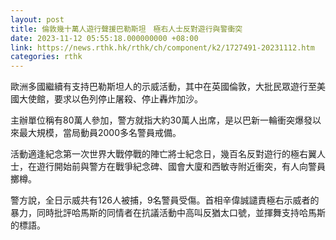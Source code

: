 ```yaml
---
layout: post
title: 倫敦幾十萬人遊行聲援巴勒斯坦　極右人士反對遊行與警衝突
date: 2023-11-12 05:55:18.000000000 +08:00
link: https://news.rthk.hk/rthk/ch/component/k2/1727491-20231112.htm
categories: rthk
---
```


歐洲多國繼續有支持巴勒斯坦人的示威活動，其中在英國倫敦，大批民眾遊行至美國大使館，要求以色列停止屠殺、停止轟炸加沙。

主辦單位稱有80萬人參加，警方就指大約30萬人出席，是以巴新一輪衝突爆發以來最大規模，當局動員2000多名警員戒備。

活動適逢紀念第一次世界大戰停戰的陣亡將士紀念日，幾百名反對遊行的極右翼人士，在遊行開始前與警方在戰爭紀念碑、國會大廈和西敏寺附近衝突，有人向警員擲樽。

警方說，全日示威共有126人被捕，9名警員受傷。首相辛偉誠譴責極右示威者的暴力，同時批評哈馬斯的同情者在抗議活動中高叫反猶太口號，並揮舞支持哈馬斯的標語。
